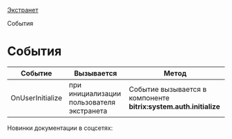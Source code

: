 [Экстранет](/api_help/extranet/index.php)

События

События
=======

| Событие | Вызывается | Метод |
| --- | --- | --- |
| OnUserInitialize | при инициализации пользователя экстранета | Событие вызывается в компоненте **bitrix:system.auth.initialize** |

Новинки документации в соцсетях: